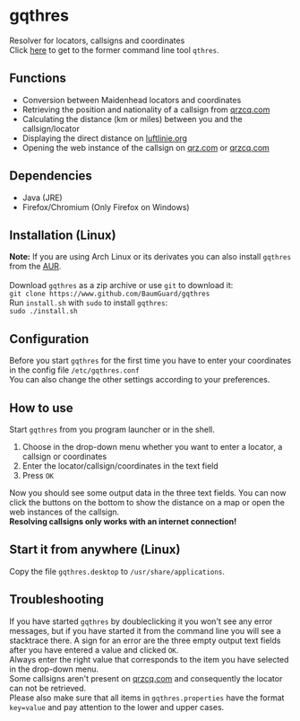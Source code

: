 # gqthres
Resolver for locators, callsigns and coordinates<br />
Click [here](https://github.com/BaumGuard/qthres) to get to the former command line tool `qthres`.
<br />
## Functions<br />
- Conversion between Maidenhead locators and coordinates
- Retrieving the position and nationality of a callsign from [qrzcq.com](https://qrz.com)
- Calculating the distance (km or miles) between you and the callsign/locator
- Displaying the direct distance on [luftlinie.org](https://luftlinie.org)
- Opening the web instance of the callsign on [qrz.com](https://qrz.com) or [qrzcq.com](https://qrzcq.com)
## Dependencies<br />
- Java (JRE)
- Firefox/Chromium (Only Firefox on Windows)
## Installation (Linux)<br />
**Note:** If you are using Arch Linux or its derivates you can also install `gqthres` from the [AUR](https://aur.archlinux.org/packages/gqthres).<br />
<br />
Download `gqthres` as a zip archive or use `git` to download it:<br />
`git clone https://www.github.com/BaumGuard/gqthres`<br />
Run `install.sh` with `sudo` to install `gqthres`:<br />
`sudo ./install.sh`<br />
## Configuration<br />
Before you start `gqthres` for the first time you have to enter your coordinates in the config file `/etc/gqthres.conf`<br />
You can also change the other settings according to your preferences.
## How to use<br />
Start `gqthres` from you program launcher or in the shell.
1. Choose in the drop-down menu whether you want to enter a locator, a callsign or coordinates
2. Enter the locator/callsign/coordinates in the text field
3. Press `OK`

Now you should see some output data in the three text fields. You can now click the buttons on the bottom to show the distance on a map or open the web instances of the callsign.<br />
**Resolving callsigns only works with an internet connection!**
## Start it from anywhere (Linux)<br />
Copy the file `gqthres.desktop` to `/usr/share/applications`.
## Troubleshooting<br />
If you have started `gqthres` by doubleclicking it you won't see any error messages, but if you have started it from the command line you will see a stacktrace there. A sign for an error are the three empty output text fields after you have entered a value and clicked `OK`.<br />
Always enter the right value that corresponds to the item you have selected in the drop-down menu.<br />
Some callsigns aren't present on [qrzcq.com](https://qrzcq.com) and consequently the locator can not be retrieved.<br />
Please also make sure that all items in `gqthres.properties` have the format `key=value` and pay attention to the lower and upper cases.
